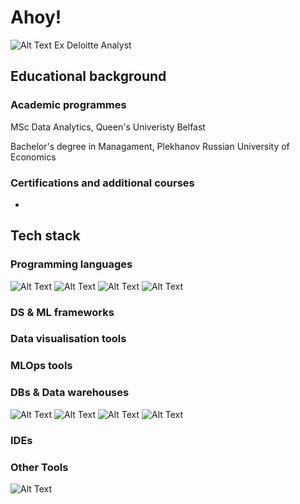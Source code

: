 # Ahoy! 
![Alt Text](https://media.giphy.com/media/a8fZR5ezrUGP7satX9/giphy.gif)
Ex Deloitte Analyst
## Educational background
### Academic programmes
 MSc Data Analytics, Queen's Univeristy Belfast 
 
 Bachelor's degree in Managament, Plekhanov Russian University of Economics
### Certifications and additional courses
-
## Tech stack
### Programming languages
![Alt Text](https://img.shields.io/badge/-Python3-4B8BBE?logo=python&logoColor=white&style=flat-square)
![Alt Text](https://img.shields.io/badge/-R-276DC2?logo=r&logoColor=white&style=flat-square)
![Alt Text](https://img.shields.io/badge/-ABAP-00B9F2?logo=sap&logoColor=white&style=flat-square)
![Alt Text](https://img.shields.io/badge/-Kotlin-E24462?logo=kotlin&logoColor=white&style=flat-square)

### DS & ML frameworks
### Data visualisation tools
### MLOps tools
### DBs & Data warehouses
![Alt Text](https://img.shields.io/badge/-BigQuery-4285F4?logo=googlecloud&logoColor=white&style=flat-square)
![Alt Text](https://img.shields.io/badge/-BW/HANA-00B9F2?logo=sap&logoColor=white&style=flat-square)
![Alt Text](https://img.shields.io/badge/-PostgreSQL-336791?logo=postgresql&logoColor=white&style=flat-square)
![Alt Text](https://img.shields.io/badge/-SQLite-808080?logo=sqlite&logoColor=white&style=flat-square)
### IDEs
### Other Tools
![Alt Text](https://img.shields.io/badge/-Git-F1502F?logo=git&logoColor=white&style=flat-square)
